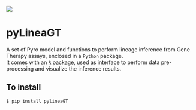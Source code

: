 ![](https://github.com/caravagnalab/pyLineaGT/actions/workflows/python-publish.yml/badge.svg)

# pyLineaGT

A set of Pyro model and functions to perform lineage inference from Gene Therapy assays, enclosed in a `Python` package. \
It comes with an [`R` package](https://github.com/caravagnalab/LineaGT), used as interface to perform data pre-processing and visualize the inference results.

## To install

`$ pip install pylineaGT`
